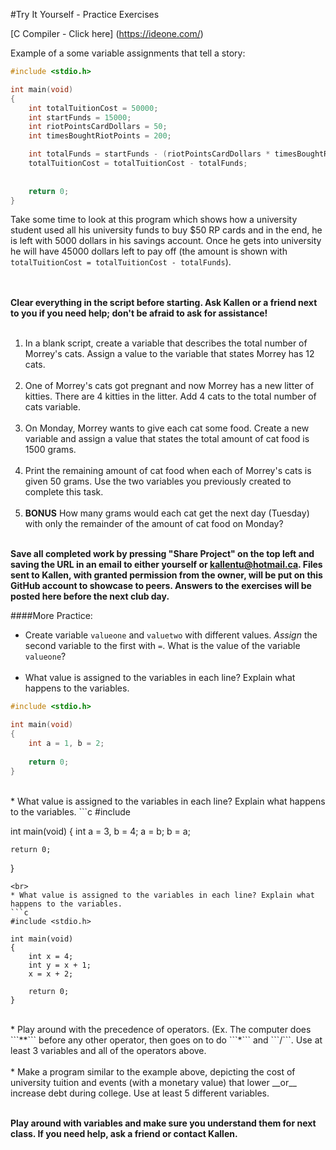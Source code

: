 #Try It Yourself - Practice Exercises

[C Compiler - Click here] (https://ideone.com/)

Example of a some variable assignments that tell a story:
```c
#include <stdio.h>

int main(void)
{
    int totalTuitionCost = 50000;
    int startFunds = 15000;
    int riotPointsCardDollars = 50;
    int timesBoughtRiotPoints = 200;

    int totalFunds = startFunds - (riotPointsCardDollars * timesBoughtRiotPoints);
    totalTuitionCost = totalTuitionCost - totalFunds;
    
    
    return 0;
}
```
Take some time to look at this program which shows how a university student used all his university funds to buy $50 RP cards and in the end, he is left with 5000 dollars in his savings account. Once he gets into university he will have 45000 dollars left to pay off (the amount is shown with ```totalTuitionCost = totalTuitionCost - totalFunds```).<br><br><br>

__Clear everything in the script before starting. Ask Kallen or a friend next to you if you need help; don't be afraid to ask for assistance!__<br><br>


1. In a blank script, create a variable that describes the total number of Morrey's cats. Assign a value to the variable that states Morrey has 12 cats.<br><br>
2. One of Morrey's cats got pregnant and now Morrey has a new litter of kitties. There are 4 kitties in the litter. Add 4 cats to the total number of cats variable.<br><br>
3. On Monday, Morrey wants to give each cat some food. Create a new variable and assign a value that states the total amount of cat food is 1500 grams.<br><br>
4. Print the remaining amount of cat food when each of Morrey's cats is given 50 grams. Use the two variables you previously created to complete this task.<br><br>
5. __BONUS__ How many grams would each cat get the next day (Tuesday) with only the remainder of the amount of cat food on Monday?<br><br>

__Save all completed work by pressing "Share Project" on the top left and saving the URL in an email to either yourself or kallentu@hotmail.ca. Files sent to Kallen, with granted permission from the owner, will be put on this GitHub account to showcase to peers.
Answers to the exercises will be posted here before the next club day.__

####More Practice:
* Create variable ```valueone``` and ```valuetwo``` with different values. _Assign_ the second variable to the first with ```=```. What is the value of the variable ```valueone```?<br><br>
* What value is assigned to the variables in each line? Explain what happens to the variables.
```c
#include <stdio.h>

int main(void)
{
    int a = 1, b = 2;
    
    return 0;
}
```
<br>
* What value is assigned to the variables in each line? Explain what happens to the variables.
```c
#include <stdio.h>

int main(void)
{
    int a = 3, b = 4;
    a = b;
    b = a;
    
    return 0;
}
```
<br>
* What value is assigned to the variables in each line? Explain what happens to the variables.
```c
#include <stdio.h>

int main(void)
{
    int x = 4;
    int y = x + 1;
    x = x + 2;
    
    return 0;
}
```
<br>
* Play around with the precedence of operators. (Ex. The computer does ```**``` before any other operator, then goes on to do ```*``` and ```/```. Use at least 3 variables and all of the operators above.<br><br>
* Make a program similar to the example above, depicting the cost of university tuition and events (with a monetary value) that lower __or__ increase debt during college. Use at least 5 different variables.
<br><br>

__Play around with variables and make sure you understand them for next class. If you need help, ask a friend or contact Kallen.__

